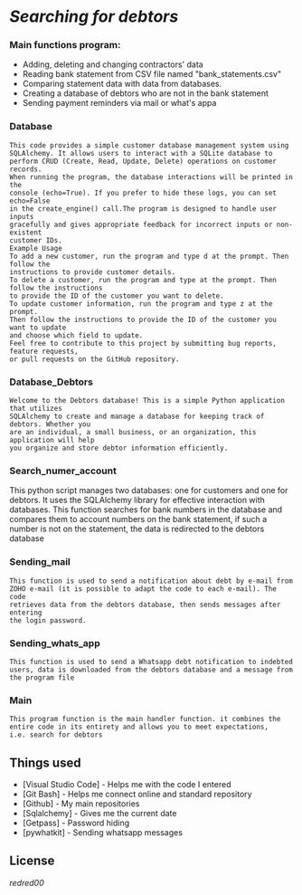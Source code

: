 # _Searching for debtors_

### Main functions program:
- Adding, deleting and changing contractors' data
- Reading bank statement from CSV file named "bank_statements.csv"
- Comparing statement data with data from databases.
- Creating a database of debtors who are not in the bank statement
- Sending payment reminders via mail or what's appa

### Database 

    This code provides a simple customer database management system using 
    SQLAlchemy. It allows users to interact with a SQLite database to 
    perform CRUD (Create, Read, Update, Delete) operations on customer records.
    When running the program, the database interactions will be printed in the
    console (echo=True). If you prefer to hide these logs, you can set echo=False 
    in the create_engine() call.The program is designed to handle user inputs
    gracefully and gives appropriate feedback for incorrect inputs or non-existent
    customer IDs.
    Example Usage
    To add a new customer, run the program and type d at the prompt. Then follow the
    instructions to provide customer details.
    To delete a customer, run the program and type at the prompt. Then follow the instructions
    to provide the ID of the customer you want to delete.
    To update customer information, run the program and type z at the prompt.
    Then follow the instructions to provide the ID of the customer you want to update
    and choose which field to update.
    Feel free to contribute to this project by submitting bug reports, feature requests,
    or pull requests on the GitHub repository.


### Database_Debtors
   
    Welcome to the Debtors database! This is a simple Python application that utilizes 
    SQLAlchemy to create and manage a database for keeping track of debtors. Whether you
    are an individual, a small business, or an organization, this application will help 
    you organize and store debtor information efficiently.

### Search_numer_account

   This python script manages two databases: one for customers and one for debtors. 
   It uses the SQLAlchemy library for effective interaction with databases. 
   This function searches for bank numbers in the database and compares them to 
   account numbers on the bank statement, if such a number is not on the statement, 
   the data is redirected to the debtors database

### Sending_mail

    This function is used to send a notification about debt by e-mail from
    ZOHO e-mail (it is possible to adapt the code to each e-mail). The code
    retrieves data from the debtors database, then sends messages after entering 
    the login password.

### Sending_whats_app

    This function is used to send a Whatsapp debt notification to indebted
    users, data is downloaded from the debtors database and a message from
    the program file
### Main 
    This program function is the main handler function. it combines the 
    entire code in its entirety and allows you to meet expectations, 
    i.e. search for debtors
## Things used

- [Visual Studio Code] - Helps me with the code I entered
- [Git Bash] - Helps me connect online and standard repository
- [Github] - My main repositories
- [Sqlalchemy] - Gives me the current date
- [Getpass] - Password hiding
- [pywhatkit] - Sending whatsapp messages

## License 

_redred00_   


